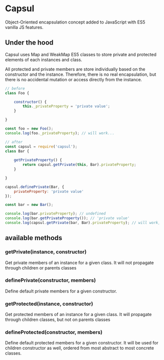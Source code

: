 # Capsul

Object-Oriented encapsulation concept added to JavaScript with ES5 vanilla JS features.

## Under the hood

Capsul uses Map and WeakMap ES5 classes to store private and protected elements of each instances and class.

All protected and private members are store individually based on the constructor and the instance. Therefore, there is no real encapsulation, but there is no accidental mutation or access directly from the instance.

```javascript
// before
class Foo {

	constructor() {
		this._privateProperty = 'private value';
	}

}

const foo = new Foo();
console.log(foo._privateProperty); // will work...

// after
const capsul = require('capsul');
class Bar {
	
	getPrivateProperty() {
		return capsul.getPrivate(this, Bar).privateProperty;
	}

}

capsul.definePrivate(Bar, {
	privateProperty: 'private value'
});

const bar = new Bar();

console.log(bar.privateProperty); // undefined
console.log(bar.getPrivateProperty()); // 'private value'
console.log(capsul.getPrivate(bar, Bar).privateProperty); // will work, but you definitively want it to...
```

## available methods

### getPrivate(instance, constructor)

Get private members of an instance for a given class. It will not propagate through children or parents classes

### definePrivate(constructor, members)

Define default private members for a given constructor.

### getProtected(instance, constructor)

Get protected members of an instance for a given class. It will propagate through children classes, but not on parents classes

### defineProtected(constructor, members)

Define default protected members for a given constructor. It will be used for children constructor as well, ordered from most abstract to most concrete classes.